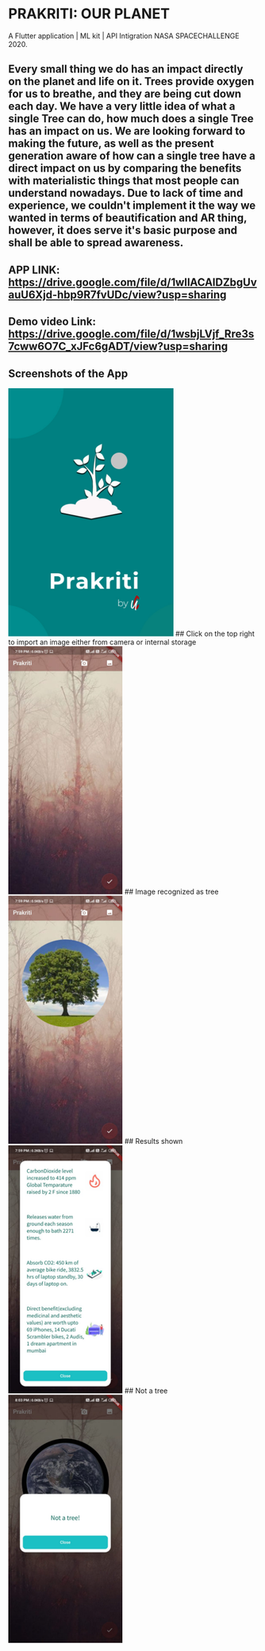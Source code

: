 # PRAKRITI: OUR PLANET
A Flutter application | ML kit | API Intigration
NASA SPACECHALLENGE 2020.
## Every small thing we do has an impact directly on the planet and life on it. Trees provide oxygen for us to breathe, and they are being cut down each day. We have a very little idea of what a single Tree can do, how much does a single Tree has an impact on us. We are looking forward to making the future, as well as the present generation aware of how can a single tree have a direct impact on us by comparing the benefits with materialistic things that most people can understand nowadays. Due to lack of time and experience, we couldn't implement it the way we wanted in terms of beautification and AR thing, however, it does serve it's basic purpose and shall be able to spread awareness.

## APP LINK: https://drive.google.com/file/d/1wIlACAlDZbgUvauU6Xjd-hbp9R7fvUDc/view?usp=sharing
## Demo video Link: https://drive.google.com/file/d/1wsbjLVjf_Rre3s7cww6O7C_xJFc6gADT/view?usp=sharing

## Screenshots of the App
<img src="images/backg.jpeg" height="500">
## Click on the top right to import an image either from camera or internal storage
<img src="images/11.jpeg" height="500">
## Image recognized as tree
<img src="images/12.jpeg" height="500">
## Results shown
<img src="images/13.jpeg" height="500">
## Not a tree
<img src="images/14.jpeg" height="500">

